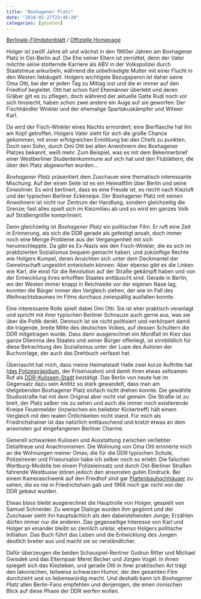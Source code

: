 ```yaml
---
title: "Boxhagener Platz"
date: "2010-02-27T23:46:20"
categories: [gesehen]
---
```


[Berlinale-Filmdatenblatt](http://www.berlinale.de/de/programm/berlinale_programm/datenblatt.php?film_id=20100039) / [Offizielle Homepage](http://www.boxhagener-platz-film.de/)

Holger ist zwölf Jahre alt und wächst in den 1960er Jahren am Boxhagener Platz in Ost-Berlin auf. Die Ehe seiner Eltern ist zerrüttet, denn der Vater möchte seine stotternde Karriere als ABV in der Volkspolizei durch Staatstreue ankurbeln, während die unbefriedigte Mutter mit einer Flucht in den Westen liebäugelt. Holgers wichtigste Bezugsperon ist daher seine Oma Otti, bei der er jeden Tag zu Mittag isst und die er immer auf den Friedhof begleitet. Otti hat schon fünf Ehemänner überlebt und deren Gräber gilt es zu pflegen, doch während der aktuelle Gatte Rudi noch vor sich hinsiecht, haben schon zwei andere ein Auge auf sie geworfen: Der Fischhändler Winkler und der ehemalige Spartakuskämpfer und Witwer Karl.

Da wird der Fisch-Winkler eines Nachts ermordert; eine Bierflasche hat ihn am Kopf getroffen. Holgers Vater sieht für sich die große Chance gekommen, mit einer erfolgreichen Ermittlung bei den Chefs zu punkten. Doch sein Sohn, durch Omi Otti bei allen Anwohnern des Boxhagener Platzes bekannt, weiß mehr. Zum Beispiel, was es mit dem Bekennerbrief einer Westberliner Studentenkommune auf sich hat und den Flublättern, die über den Platz abgeworfen wurden...

*Boxhagener Platz* präsentiert dem Zuschauer eine thematisch interessante Mischung. Auf der einen Seite ist es ein Heimatfilm über Berlin und seine Einwohner. Es wird berlinert, dass es eine Freude ist, es riecht nach Kiezluft und der typischen Berliner Eckkneipe. Der Boxhagener Platz mit seinen Anwohnern ist nicht nur Zentrum der Handlung, sondern gleichzeitig die Grenze; fast alles spielt sich im Kiezmilieu ab und so wird ein ganzes Volk auf Straßengröße komprimiert.

Denn gleichzeitig ist *Boxhagener Platz* ein politischer Film. Er ruft eine Zeit in Erinnerung, als sich die DDR gerade als gefestigt ansah, doch immer noch eine Menge Probleme aus der Vergangenheit mit sich herumschleppte. Da gibt es Ex-Nazis wie den Fisch-Winkler, die es sich im praktizierten Sozialismus bequem gemacht haben, und zukünftige Rechte wie Holgers Kumpel, deren Ansichten sich unter dem Deckmantel der Gemeinschaft ungestört entwickeln können. Aber ebenso gibt es die Linken wie Karl, die einst für die Revolution auf der Straße gekämpft haben und von der Entwicklung ihres erhofften Staates enttäuscht sind. Gerade in Berlin, wo der Westen immer knapp in Reichweite vor der eigenen Nase lag, konnten die Bürger immer den Vergleich ziehen, der wie im Fall des Weihnachtsbaumes im Films durchaus zwiespältig ausfallen konnte.

Eine interessante Rolle spielt dabei Omi Otti. Sie ist eher praktisch veranlagt und spricht mit ihrer typischen Berliner Schnauze auch gerne aus, was sie über die Poltik denkt. Dennoch ist sie nicht politisiert und verkörpert damit die tragende, breite Mitte des deutschen Volkes, auf dessen Schultern die DDR mitgetragen wurde. Dass dann ausgerechnet ein Mordfall im Kiez das ganze Dilemma des Staates und seiner Bürger offenlegt, ist sinnbildlich für diese Betrachtung des Sozialismus unter der Lupe des Autoren der Buchvorlage, der auch das Drehbuch verfasst hat.

Überrascht hat mich, dass meine Heimatstadt Halle zwei kurze Auftritte hat ([das Polizeipräsidium](http://www.mz-web.de/servlet/ContentServer?pagename=ksta/page&atype=ksArtikel&aid=1267349437519), der Friserusalon) und damit ihren etwas seltsamen Ruf als [DDR-Kulissen-Stadt](/2009/03/13/mauern/) bestätigt. Das Berlin von heute hat im Gegensatz dazu sein Antlitz so stark gewandelt, dass man am titelgebenden Boxhagener Platz einfach nicht drehen konnte. Die gewählte Studiostraße hat mit dem Original aber nicht viel gemein. Die Straße ist zu breit, der Platz selber nie zu sehen und auch die immer noch existierende Kneipe Feuermelder (inzwischen ein beliebter Kickertreff) hält einem Vergleich mit den realen Örtlichkeiten nicht stand. Für mich als Friedrichshainer ist das natürlich enttäuschend und kratzt etwas an dem ansonsten gut eingefangenen Berliner Charme.

Generell schwanken Kulissen und Ausstattung zwischen verliebter Detailtreue und Anachronismen. Die Wohnung von Oma Otti erinnerte mich an die Wohnungen meiner Omas; die für die DDR typischen Schule, Polizeirevier und Friseursalon habe ich selber noch so erlebt. Die falschen Wartburg-Modelle bei einem Polizeieinsatz und durch Ost-Berliner Straßen fahrende Westbusse stören jedoch den ansonsten guten Eindruck. Bei einem Kameraschwenk auf den Friedhof sind gar [Plattenbauhochhäuser](http://de.wikipedia.org/wiki/WHH_GT_18) zu sehen, die es nie in Friedrichshain gab und 1968 noch gar nicht von der DDR gebaut wurden.

Etwas blass bleibt ausgerechnet die Hauptrolle von Holger, gespielt von Samuel Schneider. Zu wenige Dialoge wurden ihm gegönnt und der Zuschauer sieht ihn hauptsächlich als den dabeistehenden Junge; Erzählen dürfen immer nur die anderen. Das gegenseitige Interesse von Karl und Holger an einander bleibt so ziemlich unklar, ebenso Holgers politische Initiation. Das Buch führt das Leben und die Entwicklung des Jungen deutlich breiter aus und macht sie so verständlicher.

Dafür überzeugen die beiden Schauspiel-Rentner Gudrun Ritter und Michael Gwisdek und das Elternpaar Meret Becker und Jürgen Vogel. In ihnen spiegelt sich das Kiezleben, und gerade Otti in ihrer praktischen Art trägt den lakonischen, teilweise schwarzen Humor, der den gesamten Film durchzieht und so liebenswürdig macht. Und deshalb kann ich *Boxhagener Platz* allen Berlin-Fans empfehlen und denjenigen, die einen ironischen Blick auf diese Phase der DDR werfen wollen.
